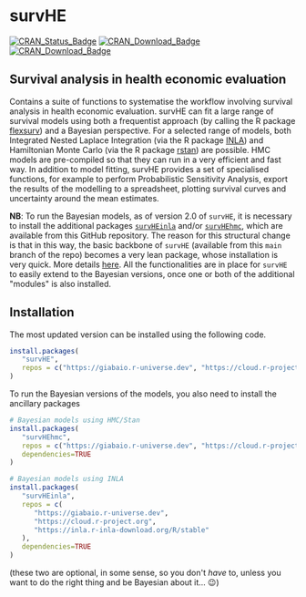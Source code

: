 # survHE 

[![CRAN_Status_Badge](https://www.r-pkg.org/badges/version/survHE)](https://cran.r-project.org/package=survHE)
[![CRAN_Download_Badge](https://cranlogs.r-pkg.org/badges/survHE)](https://cran.r-project.org/package=survHE)
[![CRAN_Download_Badge](https://cranlogs.r-pkg.org:443/badges/grand-total/survHE?color=orange)](https://cranlogs.r-pkg.org:443/badges/grand-total/survHE?color=orange)

## Survival analysis in health economic evaluation

Contains a suite of functions to systematise the workflow involving survival analysis in health economic evaluation. survHE can fit a large range of survival models using both a frequentist approach (by calling the R package [flexsurv](https://CRAN.R-project.org/package=flexsurv)) and a Bayesian perspective. For a selected range of models, both Integrated Nested Laplace Integration (via the R package [INLA](https://www.r-inla.org/)) and Hamiltonian Monte Carlo (via the R package [rstan](https://CRAN.R-project.org/package=rstan)) are possible. HMC models are pre-compiled so that they can run in a very efficient and fast way. In addition to model fitting, survHE provides a set of specialised functions, for example to perform Probabilistic Sensitivity Analysis, export the results of the modelling to a spreadsheet, plotting survival curves and uncertainty around the mean estimates.

**NB**: To run the Bayesian models, as of version 2.0 of `survHE`, it is necessary to install the additional packages [`survHEinla`](https://github.com/giabaio/survHEinla) and/or [`survHEhmc`](https://github.com/giabaio/survHEhmc), which are available from this GitHub repository. The reason for this structural change is that in this way, the basic backbone of `survHE` (available from this `main` branch of the repo) becomes a very lean package, whose installation is very quick. More details [here](https://gianluca.statistica.it/blog/2022-01-18-survhe-light/). All the functionalities are in place for `survHE` to easily extend to the Bayesian versions, once one or both of the additional "modules" is also installed.

## Installation
The most updated version can be installed using the following code.
```R
install.packages(
   "survHE", 
   repos = c("https://giabaio.r-universe.dev", "https://cloud.r-project.org")
)
```

To run the Bayesian versions of the models, you also need to install the ancillary packages
```R
# Bayesian models using HMC/Stan
install.packages(
   "survHEhmc", 
   repos = c("https://giabaio.r-universe.dev", "https://cloud.r-project.org"),
   dependencies=TRUE
)

# Bayesian models using INLA
install.packages(
   "survHEinla", 
   repos = c(
      "https://giabaio.r-universe.dev", 
      "https://cloud.r-project.org",
      "https://inla.r-inla-download.org/R/stable"
   ),
   dependencies=TRUE
)
```
(these two are optional, in some sense, so you don't *have* to, unless you want to do the right thing and be Bayesian about it... :wink:)
